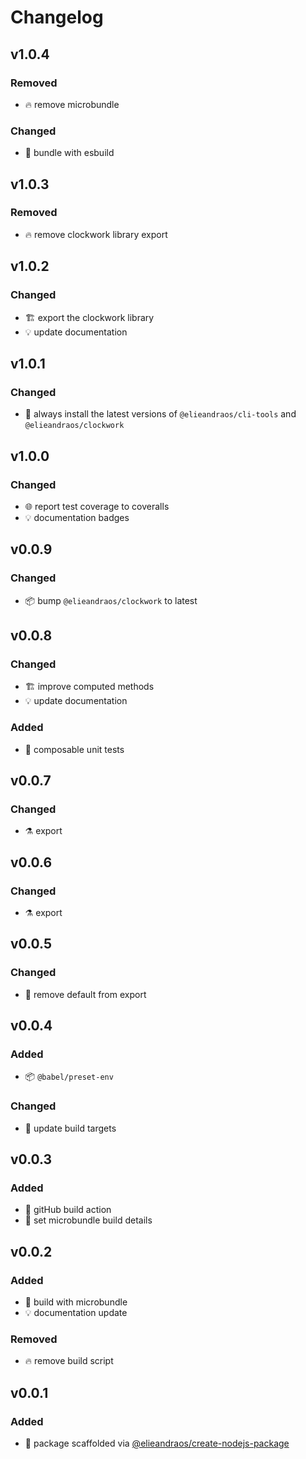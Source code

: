 # Changelog
## v1.0.4
### Removed
- :fire: remove microbundle
### Changed
- :green_heart: bundle with esbuild

## v1.0.3
### Removed
- :fire: remove clockwork library export

## v1.0.2
### Changed
- :building_construction: export the clockwork library
- :bulb: update documentation

## v1.0.1
### Changed
- :bookmark: always install the latest versions of `@elieandraos/cli-tools` and `@elieandraos/clockwork`

## v1.0.0
### Changed
- :globe_with_meridians: report test coverage to coveralls
- :bulb: documentation badges

## v0.0.9
### Changed
- :package: bump `@elieandraos/clockwork` to latest

## v0.0.8
### Changed
- :building_construction: improve computed methods
- :bulb: update documentation
### Added
- :test_tube: composable unit tests

## v0.0.7
### Changed
- :alembic: export
 
## v0.0.6
### Changed
- :alembic: export

## v0.0.5
### Changed
- :bug: remove default from export

## v0.0.4
### Added
- :package: `@babel/preset-env`
### Changed
- :hammer: update build targets

## v0.0.3
### Added
- :construction_worker: gitHub build action
- :hammer: set microbundle build details

## v0.0.2
### Added
- :green_heart: build with microbundle
- :bulb: documentation update

### Removed
- :fire: remove build script

## v0.0.1
### Added
- :tada: package scaffolded via [@elieandraos/create-nodejs-package](https://github.com/elieandraos/create-nodejs-package)